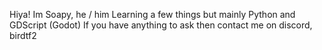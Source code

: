 Hiya! Im Soapy, he / him
Learning a few things but mainly Python and GDScript (Godot)
If you have anything to ask then contact me on discord, birdtf2

